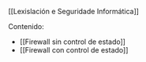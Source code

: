 [[Lexislación e Seguridade Informática]]

Contenido:
+ [[Firewall sin control de estado]]
+ [[Firewall con control de estado]]